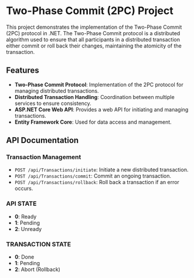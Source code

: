 # Two-Phase Commit (2PC) Project

This project demonstrates the implementation of the Two-Phase Commit (2PC) protocol in .NET. The Two-Phase Commit protocol is a distributed algorithm used to ensure that all participants in a distributed transaction either commit or roll back their changes, maintaining the atomicity of the transaction.

## Features

- **Two-Phase Commit Protocol**: Implementation of the 2PC protocol for managing distributed transactions.
- **Distributed Transaction Handling**: Coordination between multiple services to ensure consistency.
- **ASP.NET Core Web API**: Provides a web API for initiating and managing transactions.
- **Entity Framework Core**: Used for data access and management.

## API Documentation

### Transaction Management

- `POST /api/Transactions/initiate`: Initiate a new distributed transaction.
- `POST /api/Transactions/commit`: Commit an ongoing transaction.
- `POST /api/Transactions/rollback`: Roll back a transaction if an error occurs.

### API STATE

- **0**: Ready
- **1**: Pending
- **2**: Unready

### TRANSACTION STATE

- **0**: Done
- **1**: Pending
- **2**: Abort (Rollback)
